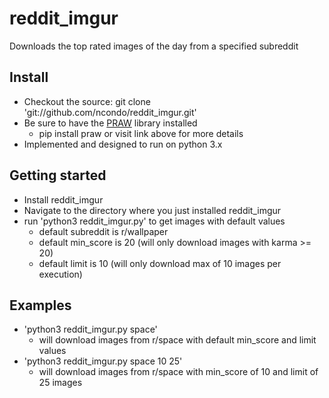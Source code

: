 # reddit_imgur
Downloads the top rated images of the day from a specified subreddit

## Install
* Checkout the source: git clone 'git://github.com/ncondo/reddit_imgur.git'
* Be sure to have the [PRAW](https://praw.readthedocs.org/en/stable/index.html) library installed
  - pip install praw or visit link above for more details
* Implemented and designed to run on python 3.x

## Getting started
* Install reddit_imgur
* Navigate to the directory where you just installed reddit_imgur
* run 'python3 reddit_imgur.py' to get images with default values
  - default subreddit is r/wallpaper
  - default min_score is 20 (will only download images with karma >= 20)
  - default limit is 10 (will only download max of 10 images per execution)

## Examples
* 'python3 reddit_imgur.py space' 
  - will download images from r/space with default min_score and limit values
* 'python3 reddit_imgur.py space 10 25'
  - will download images from r/space with min_score of 10 and limit of 25 images
  

